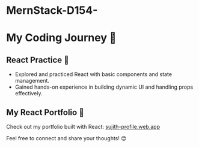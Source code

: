 # MernStack-D154-

# My Coding Journey 🚀

## React Practice 🌟
- Explored and practiced React with basic components and state management.
- Gained hands-on experience in building dynamic UI and handling props effectively.

## My React Portfolio 🎨
Check out my portfolio built with React: [sujith-profile.web.app](https://sujith-profiile.web.app)

Feel free to connect and share your thoughts! 😊
